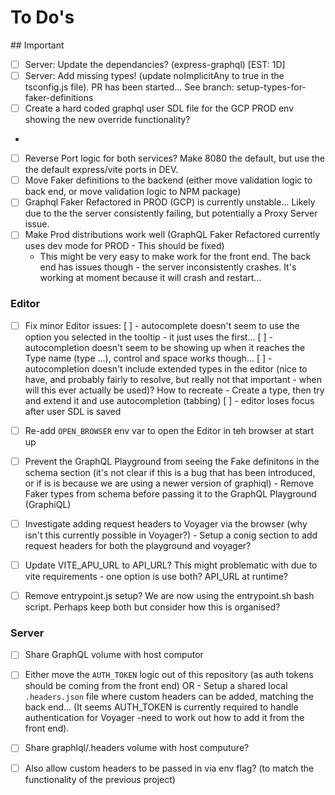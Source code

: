 # To Do's

## Important
- [ ] Server: Update the dependancies? (express-graphql) [EST: 1D]
- [ ] Server: Add missing types! (update noImplicitAny to true in the tsconfig.js file). PR has been started... See branch: setup-types-for-faker-definitions
- [ ] Create a hard coded graphql user SDL file for the GCP PROD env showing the new override functionality?
-
- [ ] Reverse Port logic for both services? Make 8080 the default, but use the the default express/vite ports in DEV.
- [ ] Move Faker definitions to the backend (either move validation logic to back end, or move validation logic to NPM package)
- [ ] Graphql Faker Refactored in PROD (GCP) is currently unstable... Likely due to the the server consistently failing, but potentially a Proxy Server issue.
- [ ] Make Prod distributions work well (GraphQL Faker Refactored currently uses dev mode for PROD - This should be fixed)
    - This might be very easy to make work for the front end. The back end has issues though - the server inconsistently crashes. It's working at moment because it will crash and restart...


### Editor
- [ ] Fix minor Editor issues:
	[ ] - autocomplete doesn't seem to use the option you selected in the tooltip - it just uses the first...
	[ ] - autocompletion doesn't seem to be showing up when it reaches the Type name (type ...), control and space works though...
	[ ] - autocompletion doesn't include extended types in the editor (nice to have, and probably fairly to resolve, but really not that important - when will this ever actually be used)? How to recreate - Create a type, then try and extend it and use autocompletion (tabbing)
    [ ] - editor loses focus after user SDL is saved
- [ ] Re-add `OPEN_BROWSER` env var to open the Editor in teh browser at start up
- [ ] Prevent the GraphQL Playground from seeing the Fake definitons in the schema section (it's not clear if this is a bug that has been introduced, or if is is because we are using a newer version of graphiql) - Remove Faker types from schema before passing it to the GraphQL Playground (GraphiQL)
- [ ] Investigate adding request headers to Voyager via the browser (why isn't this currently possible in Voyager?) - Setup a conig section to add request headers for both the playground and voyager?
- [ ] Update VITE_APU_URL to API_URL? This might problematic with due to vite requirements - one option is use both? API_URL at runtime?
- [ ] Remove entrypoint.js setup? We are now using the entrypoint.sh bash script. Perhaps keep both but consider how this is organised?


### Server
- [ ] Share GraphQL volume with host computor
- [ ] Either move the `AUTH_TOKEN` logic out of this repository (as auth tokens should be coming from the front end) OR -  Setup a shared local `.headers.json` file where custom headers can be added, matching the back end... (It seems AUTH_TOKEN is currently required to handle authentication for Voyager -need to work out how to add it from the front end).
- [ ] Share graphlql/.headers volume with host computure?
- [ ] Also allow custom headers to be passed in via env flag? (to match the functionality of the previous project)

